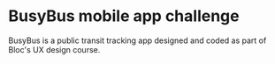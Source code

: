 # BusyBus mobile app challenge

BusyBus is a public transit tracking app designed and coded as part of Bloc's UX design course.

